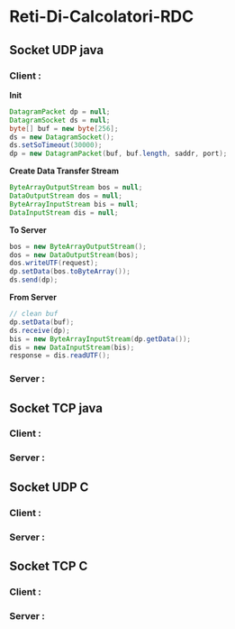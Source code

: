 # Reti-Di-Calcolatori-RDC
## Socket UDP java
### Client :
**Init**
```java
DatagramPacket dp = null;
DatagramSocket ds = null;
byte[] buf = new byte[256];
ds = new DatagramSocket();
ds.setSoTimeout(30000);
dp = new DatagramPacket(buf, buf.length, saddr, port);
```
**Create Data Transfer Stream**
```java
ByteArrayOutputStream bos = null;
DataOutputStream dos = null;
ByteArrayInputStream bis = null;
DataInputStream dis = null;
```
**To Server**
```java
bos = new ByteArrayOutputStream();
dos = new DataOutputStream(bos);
dos.writeUTF(request);
dp.setData(bos.toByteArray());
ds.send(dp);
```
**From Server**
```java
// clean buf
dp.setData(buf);
ds.receive(dp);
bis = new ByteArrayInputStream(dp.getData());
dis = new DataInputStream(bis);
response = dis.readUTF();
```
### Server :


## Socket TCP java
### Client :
### Server :


## Socket UDP C
### Client :
### Server :


## Socket TCP C
### Client :
### Server :
